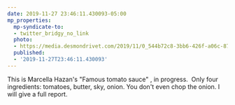 ```yaml
---
date: 2019-11-27 23:46:11.430093-05:00
mp_properties:
  mp-syndicate-to:
  - twitter_bridgy_no_link
  photo:
  - https://media.desmondrivet.com/2019/11/0_544b72c8-3bb6-426f-a06c-87864fd24295.jpg
  published:
  - '2019-11-27T23:46:11.430093'
---
```


This is Marcella Hazan's "Famous tomato sauce" , in progress. &nbsp;Only four ingredients: tomatoes, butter, sky, onion. You don't even chop the onion. I will give a full report.